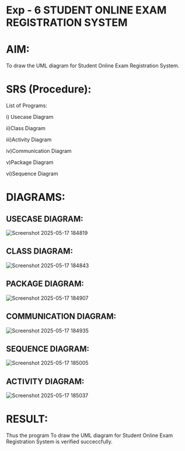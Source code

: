 # Exp - 6 STUDENT ONLINE EXAM REGISTRATION SYSTEM

# AIM:

To draw the UML diagram for Student Online Exam Registration System.

# SRS (Procedure):

List of Programs:

i) Usecase Diagram

ii)Class Diagram

iii)Activity Diagram

iv)Communication Diagram

v)Package Diagram

vi)Sequence Diagram

# DIAGRAMS:

## USECASE DIAGRAM:

![Screenshot 2025-05-17 184819](https://github.com/user-attachments/assets/41d52a4b-c18b-4d02-baa3-6c0cbeb63f05)

## CLASS DIAGRAM:

![Screenshot 2025-05-17 184843](https://github.com/user-attachments/assets/19fe3157-c53e-4cea-8fe3-1bc77e4228ab)

## PACKAGE DIAGRAM:

![Screenshot 2025-05-17 184907](https://github.com/user-attachments/assets/d3c41675-ec60-4247-a118-2068c8fa6bd8)

## COMMUNICATION DIAGRAM:

![Screenshot 2025-05-17 184935](https://github.com/user-attachments/assets/ada8f084-4a9d-4ca5-9eef-e38f2ddea56d)

## SEQUENCE DIAGRAM:

![Screenshot 2025-05-17 185005](https://github.com/user-attachments/assets/75ef1493-e21b-4a4e-a0b4-bb58af2acb64)

## ACTIVITY DIAGRAM:

![Screenshot 2025-05-17 185037](https://github.com/user-attachments/assets/1069edad-77ac-4b3f-9ead-964ab812c610)

# RESULT:

Thus the program To draw the UML diagram for Student Online Exam Registration System is verified succeccfully.
